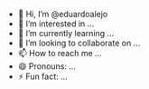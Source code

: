 - 👋 Hi, I’m @eduardoalejo
- 👀 I’m interested in ...
- 🌱 I’m currently learning ...
- 💞️ I’m looking to collaborate on ...
- 📫 How to reach me ...
- 😄 Pronouns: ...
- ⚡ Fun fact: ...

<!---
eduardoalejo/eduardoalejo is a ✨ special ✨ repository because its `README.md` (this file) appears on your GitHub profile.
You can click the Preview link to take a look at your changes.
--->
